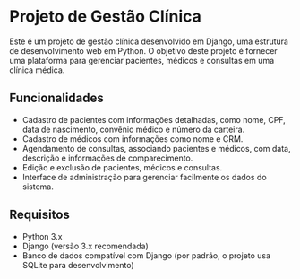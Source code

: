 # Projeto de Gestão Clínica

Este é um projeto de gestão clínica desenvolvido em Django, uma estrutura de desenvolvimento web em Python. O objetivo deste projeto é fornecer uma plataforma para gerenciar pacientes, médicos e consultas em uma clínica médica.

## Funcionalidades

- Cadastro de pacientes com informações detalhadas, como nome, CPF, data de nascimento, convênio médico e número da carteira.
- Cadastro de médicos com informações como nome e CRM.
- Agendamento de consultas, associando pacientes e médicos, com data, descrição e informações de comparecimento.
- Edição e exclusão de pacientes, médicos e consultas.
- Interface de administração para gerenciar facilmente os dados do sistema.

## Requisitos

- Python 3.x
- Django (versão 3.x recomendada)
- Banco de dados compatível com Django (por padrão, o projeto usa SQLite para desenvolvimento)
